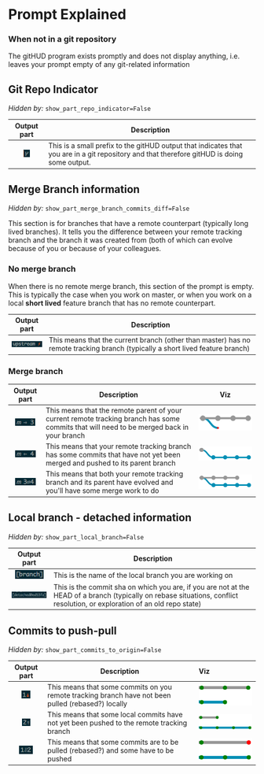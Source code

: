 Prompt Explained
================

### When not in a git repository

The gitHUD program exists promptly and does not display anything, i.e. leaves
your prompt empty of any git-related information

## Git Repo Indicator

_Hidden by:_ `show_part_repo_indicator=False`

| Output part | Description |
|:-----------:| ----------- |
| ![repo_indicator] | This is a small prefix to the gitHUD output that indicates that you are in a git repository and that therefore gitHUD is doing some output. |

## Merge Branch information

_Hidden by:_ `show_part_merge_branch_commits_diff=False`

This section is for branches that have a remote counterpart (typically long
lived branches). It tells you the difference between your remote
tracking branch and the branch it was created from (both of which can evolve
because of you or because of your colleagues.

### No merge branch

When there is no remote merge branch, this section of the prompt is empty.
This is typically the case when you work on master, or when you work on a
local __short lived__ feature branch that has no remote counterpart.

| Output part | Description |
|:-----------:| ----------- |
| ![no_upstream] | This means that the current branch (other than master) has no remote tracking branch (typically a short lived feature branch) |

### Merge branch

| Output part | Description | Viz |
|:-----------:| ----------- |:---:|
| ![merge_branch_pull] | This means that the remote parent of your current remote tracking branch has some commits that will need to be merged back in your branch | ![gitgraph_merge_branch_pull] |
| ![merge_branch_push] | This means that your remote tracking branch has some commits that have not yet been merged and pushed to its parent branch | ![gitgraph_merge_branch_push] |
| ![merge_branch_push_pull] | This means that both your remote tracking branch and its parent have evolved and you'll have some merge work to do | ![gitgraph_merge_branch_push_pull] |

## Local branch - detached information

_Hidden by:_ `show_part_local_branch=False`

| Output part | Description |
|:-----------:| ----------- |
| ![local_branch] | This is the name of the local branch you are working on |
| ![detached] | This is the commit sha on which you are, if you are not at the HEAD of a branch (typically on rebase situations, conflict resolution, or exploration of an old repo state) |

## Commits to push-pull

_Hidden by:_ `show_part_commits_to_origin=False`

| Output part | Description | Viz |
|:-----------:| ----------- |:--- |
| ![commits_pull] | This means that some commits on you remote tracking branch have not been pulled (rebased?) locally | ![gitgraph_commits_pull] |
| ![commits_push] | This means that some local commits have not yet been pushed to the remote tracking branch | ![gitgraph_commits_push] |
| ![commits_push_pull] | This means that some commits are to be pulled (rebased?) and some have to be pushed | ![gitgraph_commits_pull_push] |

[repo_indicator]: ../images/prompt_repo_indicator.png
[commits_pull]: ../images/prompt_commits_pull.png
[commits_push]: ../images/prompt_commits_push.png
[commits_push_pull]: ../images/prompt_commits_push_pull.png
[conflicts]: ../images/prompt_conflicts.png
[detached]: ../images/prompt_detached.png
[local_branch]: ../images/prompt_local_branch.png
[no_upstream]: ../images/prompt_no_upstream.png
[merge_branch_pull]: ../images/prompt_merge_branch_pull.png
[merge_branch_push]: ../images/prompt_merge_branch_push.png
[repo_changes]: ../images/prompt_repo_changes.png
[repo_indicator]: ../images/prompt_repo_indicator.png
[stash]: ../images/prompt_stash.png
[merge_branch_push_pull]: ../images/prompt_merge_branch_push_pull.png

[gitgraph_merge_branch_pull]: ../images/gitgraph_merge_branch_pull.png
[gitgraph_merge_branch_push]: ../images/gitgraph_merge_branch_push.png
[gitgraph_merge_branch_push_pull]: ../images/gitgraph_merge_branch_push_pull.png

[gitgraph_commits_pull]: ../images/gitgraph_commits_pull.png
[gitgraph_commits_push]: ../images/gitgraph_commits_push.png
[gitgraph_commits_pull_push]: ../images/gitgraph_commits_pull_push.png
